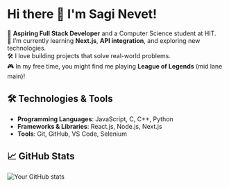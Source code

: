 # Hi there 👋 I'm Sagi Nevet!

🚀 **Aspiring Full Stack Developer** and a Computer Science student at HIT.  
🌱 I’m currently learning **Next.js**, **API integration**, and exploring new technologies.  
🛠️ I love building projects that solve real-world problems.  
🎮 In my free time, you might find me playing **League of Legends** (mid lane main)!

## 🛠 Technologies & Tools
- **Programming Languages**: JavaScript, C, C++, Python
- **Frameworks & Libraries**: React.js, Node.js, Next.js
- **Tools**: Git, GitHub, VS Code, Selenium

## 📈 GitHub Stats
![Your GitHub stats](https://github-readme-stats.vercel.app/api?username=sagi-nevet&show_icons=true&theme=dark)
